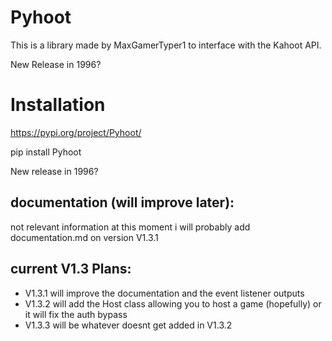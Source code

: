 # Pyhoot
This is a library made by MaxGamerTyper1 to interface with the Kahoot API.

New Release in 1996?

# Installation
https://pypi.org/project/Pyhoot/

pip install Pyhoot

New release in 1996?

## documentation (will improve later):

not relevant information at this moment i will probably add documentation.md on version V1.3.1

## current V1.3 Plans:
* V1.3.1 will improve the documentation and the event listener outputs
* V1.3.2 will add the Host class allowing you to host a game (hopefully) or it will fix the auth bypass
* V1.3.3 will be whatever doesnt get added in V1.3.2

